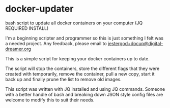 # docker-updater
bash script to update all docker containers on your computer (JQ REQUIRED INSTALL)

I'm a beginning scripter and programmer so this is just something I felt was a needed project. Any feedback, please email to jestergod+docup@digital-dreamer.org

This is a simple script for keeping your docker containers up to date.

The script will stop the containers, store the different flags that they were created with temporarily, remove the container, pull a new copy, start it back up and finally prune the list to remove old images.

This script was written with JQ installed and using JQ commands. Someone with a better handle of bash and breaking down JSON style config files are welcome to modify this to suit their needs.
